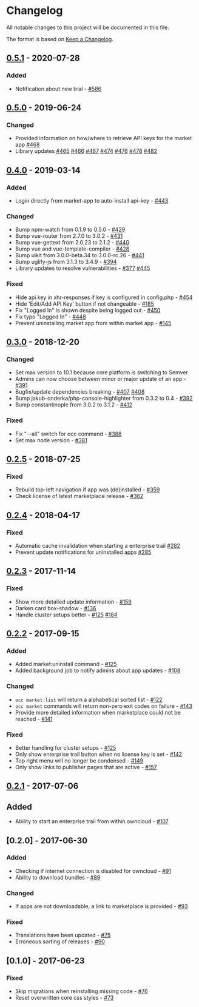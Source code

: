 # Changelog

All notable changes to this project will be documented in this file.

The format is based on [Keep a Changelog](http://keepachangelog.com/en/1.0.0/).

## [0.5.1] - 2020-07-28

### Added

- Notification about new trial - [#586](https://github.com/owncloud/market/issues/586)

## [0.5.0] - 2019-06-24

### Changed

- Provided information on how/where to retrieve API keys for the market app [#468](https://github.com/owncloud/market/pull/468)
- Library updates [#465](https://github.com/owncloud/market/pull/465) [#466](https://github.com/owncloud/market/pull/466) [#467](https://github.com/owncloud/market/pull/467) [#474](https://github.com/owncloud/market/pull/474) [#476](https://github.com/owncloud/market/pull/476) [#478](https://github.com/owncloud/market/pull/478) [#482](https://github.com/owncloud/market/pull/482)

## [0.4.0] - 2019-03-14

### Added

- Login directly from market-app to auto-install api-key - [#443](https://github.com/owncloud/market/issues/443)

### Changed

- Bump npm-watch from 0.1.9 to 0.5.0 - [#429](https://github.com/owncloud/market/issues/429)
- Bump vue-router from 2.7.0 to 3.0.2 - [#431](https://github.com/owncloud/market/issues/431)
- Bump vue-gettext from 2.0.23 to 2.1.2 - [#440](https://github.com/owncloud/market/issues/440)
- Bump vue and vue-template-compiler - [#428](https://github.com/owncloud/market/issues/428)
- Bump uikit from 3.0.0-beta.34 to 3.0.0-rc.26 - [#441](https://github.com/owncloud/market/issues/441)
- Bump uglify-js from 3.1.3 to 3.4.9 - [#394](https://github.com/owncloud/market/issues/394)
- Library updates to resolve vulnerabilities - [#377](https://github.com/owncloud/market/issues/377) [#445](https://github.com/owncloud/market/issues/445)

### Fixed

- Hide api key in xhr-responses if key is configured in config.php - [#454](https://github.com/owncloud/market/issues/454)
- Hide 'Edit/Add API Key' button if not changeable - [#185](https://github.com/owncloud/market/issues/185)
- Fix "Logged In" is shown despite being logged out - [#450](https://github.com/owncloud/market/issues/450)
- Fix typo "Logged In" - [#448](https://github.com/owncloud/market/issues/448)
- Prevent uninstalling market app from within market app - [#145](https://github.com/owncloud/market/issues/145)

## [0.3.0] - 2018-12-20

### Changed

- Set max version to 10.1 because core platform is switching to Semver
- Admins can now choose between minor or major update of an app - [#391](https://github.com/owncloud/market/issues/391)
- Bugfix/update dependencies breaking - [#407](https://github.com/owncloud/market/issues/407) [#408](https://github.com/owncloud/market/issues/408)
- Bump jakub-onderka/php-console-highlighter from 0.3.2 to 0.4 - [#392](https://github.com/owncloud/market/issues/392)
- Bump constantinople from 3.0.2 to 3.1.2 - [#412](https://github.com/owncloud/market/issues/412)

### Fixed

- Fix "--all" switch for occ command - [#388](https://github.com/owncloud/market/issues/388)
- Set max node version - [#381](https://github.com/owncloud/market/issues/381)

## [0.2.5] - 2018-07-25

### Fixed

- Rebuild top-left navigation if app was (de)installed - [#359](https://github.com/owncloud/market/issues/359)
- Check license of latest marketplace release - [#362](https://github.com/owncloud/market/pull/362)

## [0.2.4] - 2018-04-17

### Fixed
- Automatic cache invalidation when starting a enterprise trail [#282](https://github.com/owncloud/market/pull/282)
- Prevent update notifications for uninstalled apps [#285](https://github.com/owncloud/market/pull/285)

## [0.2.3] - 2017-11-14
### Fixed

- Show more detailed update information - [#159](https://github.com/owncloud/market/pull/159)
- Darken card box-shadow - [#136](https://github.com/owncloud/market/issues/136)
- Handle cluster setups better - [#125](https://github.com/owncloud/market/issues/125) [#184](https://github.com/owncloud/market/pull/184)

## [0.2.2] - 2017-09-15
### Added

- Added market:uninstall command - [#125](https://github.com/owncloud/market/pull/125)
- Added background job to notify admins about app updates - [#108](https://github.com/owncloud/market/pull/108)

### Changed

- `occ market:list` will return a alphabetical sorted list - [#122](https://github.com/owncloud/market/pull/112)
- `occ market` commands will return non-zero exit codes on failure - [#143](https://github.com/owncloud/market/pull/143)
- Provide more detailed information when marketplace could not be reached - [#141](https://github.com/owncloud/market/pull/141)


### Fixed

- Better handling for cluster setups - [#125](https://github.com/owncloud/market/pull/125)
- Only show enterprise trail button when no license key is set - [#142](https://github.com/owncloud/market/pull/142)
- Top right menu will no longer be condensed - [#149](https://github.com/owncloud/market/pull/149)
- Only show links to publisher pages that are active - [#157](https://github.com/owncloud/market/pull/157)

## [0.2.1] - 2017-07-06

## Added

- Ability to start an enterprise trail from within owncloud - [#107](https://github.com/owncloud/market/issues/107)

## [0.2.0] - 2017-06-30

### Added

- Checking if internet connection is disabled for owncloud - [#91](https://github.com/owncloud/market/pull/91)
- Ability to download bundles - [#89](https://github.com/owncloud/market/pull/89)

### Changed

- If apps are not downloadable, a link to marketplace is provided - [#93](https://github.com/owncloud/market/pull/93)

### Fixed

- Translations have been updated - [#75](https://github.com/owncloud/market/pull/78)
- Erroneous sorting of releases - [#90](https://github.com/owncloud/market/pull/90)

## [0.1.0] - 2017-06-23

### Fixed

- Skip migrations when reinstalling missing code - [#76](https://github.com/owncloud/market/issues/76)
- Reset overwritten core css styles - [#73](https://github.com/owncloud/market/issues/73)

[0.5.1]: https://github.com/owncloud/market/compare/v0.5.0...v0.5.1
[0.5.0]: https://github.com/owncloud/market/compare/v0.4.0...v0.5.0
[0.4.0]: https://github.com/owncloud/market/compare/v0.3.0...v0.4.0
[0.3.0]: https://github.com/owncloud/market/compare/v0.2.5...v0.3.0
[0.2.5]: https://github.com/owncloud/market/compare/v0.2.4...v0.2.5
[0.2.4]: https://github.com/owncloud/market/compare/v0.2.3...v0.2.4
[0.2.3]: https://github.com/owncloud/market/compare/v0.2.2...v0.2.3
[0.2.2]: https://github.com/owncloud/market/compare/v0.2.1...v0.2.2
[0.2.1]: https://github.com/owncloud/market/compare/v0.2.0...v0.2.1

